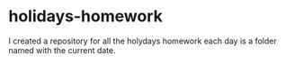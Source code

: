 # holidays-homework

I created a repository for all the holydays homework
each day is a folder named with the current date.